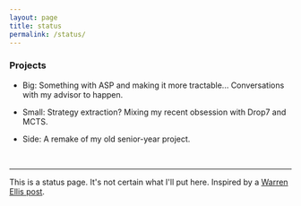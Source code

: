```yaml
---
layout: page
title: status
permalink: /status/
---
```


### Projects

- Big: Something with ASP and making it more tractable... Conversations with my advisor
  to happen.

- Small: Strategy extraction? Mixing my recent obsession with Drop7 and MCTS.

- Side: A remake of my old senior-year project.

<br>

---

This is a status page. It's not certain what I'll put here.  Inspired by a [Warren Ellis
post](http://morning.computer/2018/11/the-status-page/).



